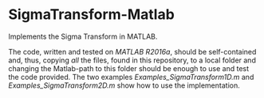 # SigmaTransform-Matlab
Implements the Sigma Transform in MATLAB.

The code, written and tested on _MATLAB R2016a_, should be self-contained and, thus, copying _all_ the files, found in this repository, to a local folder and changing the Matlab-path to this folder should be enough to use and test the code provided.
The two examples *Examples_SigmaTransform1D.m*  and *Examples_SigmaTransform2D.m* show how to use the implementation.
